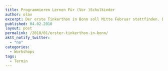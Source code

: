 ```yaml
---
title: Programmieren Lernen Für (Vor )Schulkinder
author: olav
excerpt: Der erste Tinkerthon in Bonn soll Mitte Februar stattfinden. Den genauen Termin müssen wir noch festlegen. Mögliche Veranstaltungsorte sind die Marienschule in der Bonner Nordstadt oder das Haus Müllestumpe.
published: 04.02.2010
layout: post
permalink: /2010/01/erster-tinkerthon-in-bonn/
aktt_notify_twitter:
  - "no"
categories:
  - Workshops
tags:
  - Termin
---
```

